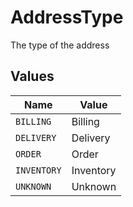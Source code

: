 # AddressType

The type of the address


## Values

| Name        | Value       |
| ----------- | ----------- |
| `BILLING`   | Billing     |
| `DELIVERY`  | Delivery    |
| `ORDER`     | Order       |
| `INVENTORY` | Inventory   |
| `UNKNOWN`   | Unknown     |